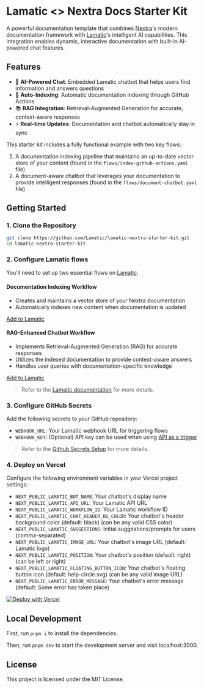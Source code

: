# Lamatic <> Nextra Docs Starter Kit

A powerful documentation template that combines [Nextra](https://nextra.site)'s modern documentation framework with [Lamatic](http://lamatic.ai)'s intelligent AI capabilities. This integration enables dynamic, interactive documentation with built-in AI-powered chat features.

## Features

- 🤖 **AI-Powered Chat**: Embedded Lamatic chatbot that helps users find information and answers questions
- 🔄 **Auto-Indexing**: Automatic documentation indexing through GitHub Actions
- 📚 **RAG Integration**: Retrieval-Augmented Generation for accurate, context-aware responses
- ⚡ **Real-time Updates**: Documentation and chatbot automatically stay in sync

This starter kit includes a fully functional example with two key flows:
1. A documentation indexing pipeline that maintains an up-to-date vector store of your content (found in the `flows/index-github-actions.yaml` file)
2. A document-aware chatbot that leverages your documentation to provide intelligent responses (found in the `flows/document-chatbot.yaml` file)

## Getting Started

### 1. Clone the Repository

```bash
git clone https://github.com/Lamatic/lamatic-nextra-starter-kit.git
cd lamatic-nextra-starter-kit
```

### 2. Configure Lamatic flows

You'll need to set up two essential flows on <a href="https://studio.lamatic.ai/" target="_blank" rel="noopener noreferrer">Lamatic</a>:


#### Documentation Indexing Workflow
- Creates and maintains a vector store of your Nextra documentation
- Automatically indexes new content when documentation is updated

[Add to Lamatic](https://studio.lamatic.ai/_?templateSlug=index-github-actions) <!-- TODO: Replace with actual Lamatic onboarding URL -->

#### RAG-Enhanced Chatbot Workflow
- Implements Retrieval-Augmented Generation (RAG) for accurate responses
- Utilizes the indexed documentation to provide context-aware answers
- Handles user queries with documentation-specific knowledge

[Add to Lamatic](https://studio.lamatic.ai/_?templateSlug=document-chatbot-widget) <!-- TODO: Replace with actual Lamatic onboarding URL -->

> Refer to the [Lamatic documentation](https://lamatic.ai/docs/flows/editor) for more details.


### 3. Configure GitHub Secrets

Add the following secrets to your GitHub repository:

- `WEBHOOK_URL`: Your Lamatic webhook URL for triggering flows
- `WEBHOOK_KEY`: (Optional) API key can be used when using [API as a trigger](https://lamatic.ai/docs/interface/graphql)

> Refer to the [Github Secrets Setup](https://docs.github.com/en/actions/security-for-github-actions/security-guides/using-secrets-in-github-actions) for more details.

### 4. Deploy on Vercel

Configure the following environment variables in your Vercel project settings:

- `NEXT_PUBLIC_LAMATIC_BOT_NAME`: Your chatbot's display name
- `NEXT_PUBLIC_LAMATIC_API_URL`: Your Lamatic API URL
- `NEXT_PUBLIC_LAMATIC_WORKFLOW_ID`: Your Lamatic workflow ID
- `NEXT_PUBLIC_LAMATIC_CHAT_HEADER_BG_COLOR`: Your chatbot's header background color (default: black) (can be any valid CSS color)
- `NEXT_PUBLIC_LAMATIC_SUGGESTIONS`: Initial suggestions/prompts for users (comma-separated)
- `NEXT_PUBLIC_LAMATIC_IMAGE_URL`: Your chatbot's image URL (default: Lamatic logo)
- `NEXT_PUBLIC_LAMATIC_POSITION`: Your chatbot's position (default: right) (can be left or right)
- `NEXT_PUBLIC_LAMATIC_FLOATING_BUTTON_ICON`: Your chatbot's floating button icon (default: help-circle.svg) (can be any valid image URL)
- `NEXT_PUBLIC_LAMATIC_ERROR_MESSAGE`: Your chatbot's error message (default: Some error has taken place)

[![Deploy with Vercel](https://vercel.com/button)](https://vercel.com/new/clone?s=https%3A%2F%2Fgithub.com%2FLamatic%2Flamatic-nextra-starter-kit)

## Local Development

First, run `pnpm i` to install the dependencies.

Then, run `pnpm dev` to start the development server and visit localhost:3000.

## License

This project is licensed under the MIT License.
